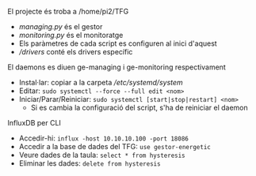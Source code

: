 El projecte és troba a /home/pi2/TFG

  - *managing.py* és el gestor
  - *monitoring.py* és el monitoratge
  - Els paràmetres de cada script es configuren al inici d'aquest
  - */drivers* conté els drivers específic

El daemons es diuen ge-managing i ge-monitoring respectivament

  - Instal·lar: copiar a la carpeta */etc/systemd/system*
  - Editar: `sudo systemctl --force --full edit <nom>` 
  - Iniciar/Parar/Reiniciar: `sudo systemctl [start|stop|restart] <nom>`
    - Si es cambia la configuració del script, s'ha de reiniciar el daemon

InfluxDB per CLI

  - Accedir-hi: `influx -host 10.10.10.100 -port 18086`
  - Accedir a la  base de dades del TFG: `use gestor-energetic`
  - Veure dades de la taula: `select * from hysteresis`
  - Eliminar les dades: `delete from hysteresis`